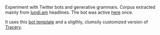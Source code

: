 Experiment with Twitter bots and generative grammars. Corpus extracted mainly from [lundi.am](http://lundi.am/) headlines. The bot was active [here](https://twitter.com/botinvisible) once.

It uses this [bot template](https://glitch.com/~tracery-twitter-bot) and a sligthly, clumsily customized version of [Tracery](https://github.com/galaxykate/tracery).
